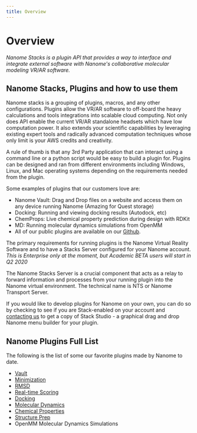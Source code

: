 ```yaml
---
title: Overview
---
```


# Overview

*Nanome Stacks is a plugin API that provides a way to interface and integrate external software with Nanome's collaborative molecular modeling VR/AR software.*

## Nanome Stacks, Plugins and how to use them

 Nanome stacks is a grouping of plugins, macros, and any other configurations. Plugins allow the VR/AR software to off-board the heavy calculations and tools integrations into scalable cloud computing. Not only does API enable the current VR/AR standalone headsets which have low computation power. It also extends your scientific capabilities by leveraging existing expert tools and radically advanced computation techniques whose only limit is your AWS credits and creativity.

A rule of thumb is that any 3rd Party application that can interact using a command line or a python script would be easy to build a plugin for. Plugins can be designed and ran from different environments including Windows, Linux, and Mac operating systems depending on the requirements needed from the plugin.

Some examples of plugins that our customers love are:
- Nanome Vault: Drag and Drop files on a website and access them on any device running Nanome (Amazing for Quest storage)
- Docking: Running and viewing docking results (Autodock, etc)
- ChemProps: Live chemical property prediction during design with RDKit 
- MD: Running molecular dynamics simulations from OpenMM
- All of our public plugins are available on our [Github](https://github.com/nanome-ai).

The primary requirements for running plugins is the Nanome Virtual Reality Software and to have a Stacks Server configured for your Nanome account. *This is Enterprise only at the moment, but Academic BETA users will start in Q2 2020*

The Nanome Stacks Server is a crucial component that acts as a relay to forward information and processes from your running plugin into the Nanome virtual environment. The technical name is NTS or Nanome Transport Server.

If you would like to develop plugins for Nanome on your own, you can do so by checking to see if you are Stack-enabled on your account and [contacting us](mail:hello@nanome.ai) to get a copy of Stack Studio - a graphical drag and drop Nanome menu builder for your plugin.

## Nanome Plugins Full List

The following is the list of some our favorite plugins made by Nanome to date.

- [Vault](vault.md)
- [Minimization](minimization.md)
- [RMSD](rmsd.md)
- [Real-time Scoring](realtimescoring.md)
- [Docking](docking.md)
- [Molecular Dynamics](moleculardynamics.md)
- [Chemical Properties](chemicalproperties.md)
- [Structure Prep](structureprep.md)
- OpenMM Molecular Dynamics Simulations
